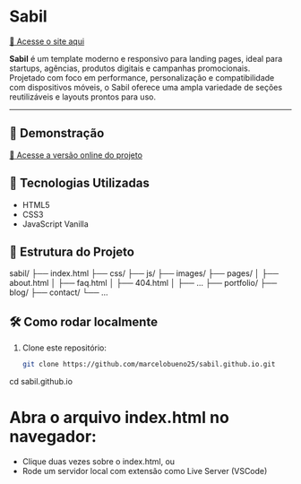 # Sabil

[🔗 Acesse o site aqui](https://marcelobueno25.github.io/sabil.github.io/)

**Sabil** é um template moderno e responsivo para landing pages, ideal para startups, agências, produtos digitais e campanhas promocionais.  
Projetado com foco em performance, personalização e compatibilidade com dispositivos móveis, o Sabil oferece uma ampla variedade de seções reutilizáveis e layouts prontos para uso.

---

## 🔗 Demonstração

[🔗 Acesse a versão online do projeto](https://marcelobueno25.github.io/sabil.github.io/)


## 🚀 Tecnologias Utilizadas

- HTML5
- CSS3
- JavaScript Vanilla

## 📁 Estrutura do Projeto
sabil/
├── index.html
├── css/
├── js/
├── images/
├── pages/
│   ├── about.html
│   ├── faq.html
│   ├── 404.html
│   ├── ...
├── portfolio/
├── blog/
├── contact/
└── ...

## 🛠️ Como rodar localmente
1. Clone este repositório:
   ```bash
   git clone https://github.com/marcelobueno25/sabil.github.io.git
cd sabil.github.io

# Abra o arquivo index.html no navegador:
- Clique duas vezes sobre o index.html, ou
- Rode um servidor local com extensão como Live Server (VSCode)

